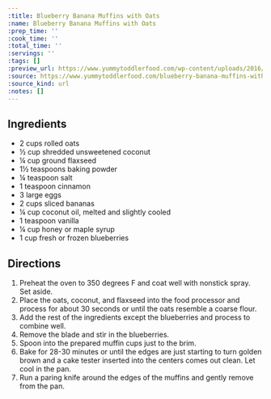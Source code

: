 ```yaml
---
:title: Blueberry Banana Muffins with Oats
:name: Blueberry Banana Muffins with Oats
:prep_time: ''
:cook_time: ''
:total_time: ''
:servings: ''
:tags: []
:preview_url: https://www.yummytoddlerfood.com/wp-content/uploads/2016/02/blueberry-banana-muffins-400x266.jpg
:source: https://www.yummytoddlerfood.com/blueberry-banana-muffins-with-oats/
:source_kind: url
:notes: []
---
```


## Ingredients
- 2 cups rolled oats
- ½ cup shredded unsweetened coconut
- ¼ cup ground flaxseed
- 1½ teaspoons baking powder
- ¼ teaspoon salt
- 1 teaspoon cinnamon
- 3  large eggs
- 2 cups sliced bananas
- ¼ cup coconut oil, melted and slightly cooled
- 1 teaspoon vanilla
- ¼ cup honey or maple syrup
- 1 cup fresh or frozen blueberries


## Directions
1. Preheat the oven to 350 degrees F and coat well with nonstick spray. Set aside.
2. Place the oats, coconut, and flaxseed into the food processor and process for about 30 seconds or until the oats resemble a coarse flour.
3. Add the rest of the ingredients except the blueberries and process to combine well.
4. Remove the blade and stir in the blueberries.
5. Spoon into the prepared muffin cups just to the brim.
6. Bake for 28-30 minutes or until the edges are just starting to turn golden brown and a cake tester inserted into the centers comes out clean. Let cool in the pan.
7. Run a paring knife around the edges of the muffins and gently remove from the pan.
